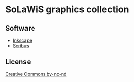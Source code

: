 # SoLaWiS graphics collection

## Software

- [Inkscape](http://inkscape.org/)
- [Scribus](http://scribus.net/)

## License

[Creative Commons by-nc-nd](http://creativecommons.org/licenses/by-nc-nd/3.0/de/)
